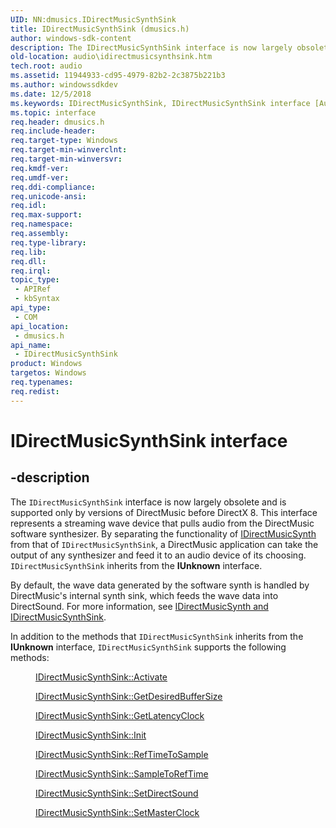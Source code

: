 ```yaml
---
UID: NN:dmusics.IDirectMusicSynthSink
title: IDirectMusicSynthSink (dmusics.h)
author: windows-sdk-content
description: The IDirectMusicSynthSink interface is now largely obsolete and is supported only by versions of DirectMusic before DirectX 8.
old-location: audio\idirectmusicsynthsink.htm
tech.root: audio
ms.assetid: 11944933-cd95-4979-82b2-2c3875b221b3
ms.author: windowssdkdev
ms.date: 12/5/2018
ms.keywords: IDirectMusicSynthSink, IDirectMusicSynthSink interface [Audio Devices], IDirectMusicSynthSink interface [Audio Devices],described, audio.idirectmusicsynthsink, audmp-routines_9b9d541e-f841-40e1-8962-d93ec6650465.xml, dmusics/IDirectMusicSynthSink
ms.topic: interface
req.header: dmusics.h
req.include-header: 
req.target-type: Windows
req.target-min-winverclnt: 
req.target-min-winversvr: 
req.kmdf-ver: 
req.umdf-ver: 
req.ddi-compliance: 
req.unicode-ansi: 
req.idl: 
req.max-support: 
req.namespace: 
req.assembly: 
req.type-library: 
req.lib: 
req.dll: 
req.irql: 
topic_type:
 - APIRef
 - kbSyntax
api_type:
 - COM
api_location:
 - dmusics.h
api_name:
 - IDirectMusicSynthSink
product: Windows
targetos: Windows
req.typenames: 
req.redist: 
---
```


# IDirectMusicSynthSink interface


## -description


The <code>IDirectMusicSynthSink</code> interface is now largely obsolete and is supported only by versions of DirectMusic before DirectX 8. This interface represents a streaming wave device that pulls audio from the DirectMusic software synthesizer. By separating the functionality of <a href="https://msdn.microsoft.com/08f1056a-fead-475b-a13a-ee11b9709241">IDirectMusicSynth</a> from that of <code>IDirectMusicSynthSink</code>, a DirectMusic application can take the output of any synthesizer and feed it to an audio device of its choosing. <code>IDirectMusicSynthSink</code> inherits from the <b>IUnknown</b> interface.

By default, the wave data generated by the software synth is handled by DirectMusic's internal synth sink, which feeds the wave data into DirectSound. For more information, see <a href="https://msdn.microsoft.com/ce9a353b-9e4b-402b-92bb-948200e3c2ef">IDirectMusicSynth and IDirectMusicSynthSink</a>.

In addition to the methods that <code>IDirectMusicSynthSink</code> inherits from the <b>IUnknown</b> interface, <code>IDirectMusicSynthSink</code> supports the following methods:
<dl>
<dd>

<a href="https://msdn.microsoft.com/49b66410-23bd-4c4d-929c-b7e82fb45a9c">IDirectMusicSynthSink::Activate</a>


</dd>
<dd>

<a href="https://msdn.microsoft.com/a7c1892a-9aaf-4c53-a5df-6ce2b82d9d77">IDirectMusicSynthSink::GetDesiredBufferSize</a>


</dd>
<dd>

<a href="https://msdn.microsoft.com/6f767ef2-6f7e-49b7-a169-09db49f55622">IDirectMusicSynthSink::GetLatencyClock</a>


</dd>
<dd>

<a href="https://msdn.microsoft.com/d390c54d-18f6-47e1-9d52-057c984d284a">IDirectMusicSynthSink::Init</a>


</dd>
<dd>

<a href="https://msdn.microsoft.com/11a6b670-93d6-4455-b279-a1fc5fca0d1d">IDirectMusicSynthSink::RefTimeToSample</a>


</dd>
<dd>

<a href="https://msdn.microsoft.com/a82b33a3-e7bb-46f0-a13d-ba251db19c16">IDirectMusicSynthSink::SampleToRefTime</a>


</dd>
<dd>

<a href="https://msdn.microsoft.com/879292e1-b8e9-4f11-bb3d-f92c18e915e2">IDirectMusicSynthSink::SetDirectSound</a>


</dd>
<dd>

<a href="https://msdn.microsoft.com/91c996cc-04e1-47fb-a82d-1cb17fe191e2">IDirectMusicSynthSink::SetMasterClock</a>


</dd>
</dl>
